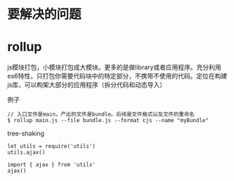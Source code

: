# 要解决的问题

# rollup
js模块打包，小模块打包成大模块。更多的是做library或者应用程序。充分利用es6特性，只打包你需要代码块中的特定部分，不携带不使用的代码。定位在构建js库，可以构架大部分的应用程序（拆分代码和动态导入）

例子
```
// 入口文件是main，产出的文件是bundle。后续是文件格式以及文件的重命名
$ rollup main.js --file bundle.js --format cjs --name "myBundle"
```

tree-shaking
```
let utils = require('utils')
utils.ajax()

import { ajax } from 'utils'
ajax()
```